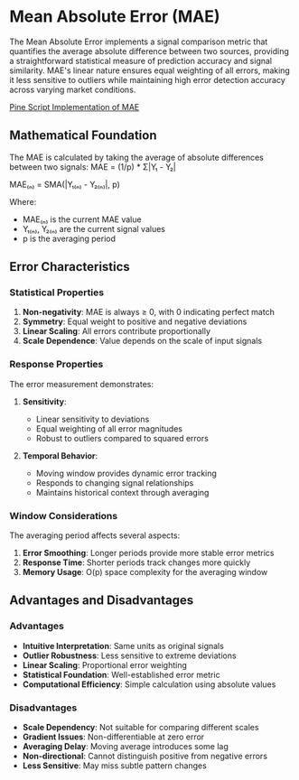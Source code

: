 # Mean Absolute Error (MAE)

The Mean Absolute Error implements a signal comparison metric that quantifies the average absolute difference between two sources, providing a straightforward statistical measure of prediction accuracy and signal similarity. MAE's linear nature ensures equal weighting of all errors, making it less sensitive to outliers while maintaining high error detection accuracy across varying market conditions.

[Pine Script Implementation of MAE](https://github.com/mihakralj/pinescript/blob/main/indicators/errors/mae.pine)

## Mathematical Foundation

The MAE is calculated by taking the average of absolute differences between two signals: MAE = (1/p) * Σ|Y₁ - Y₂|

MAE₍ₙ₎ = SMA(|Y₁₍ₙ₎ - Y₂₍ₙ₎|, p)

Where:
- MAE₍ₙ₎ is the current MAE value
- Y₁₍ₙ₎, Y₂₍ₙ₎ are the current signal values
- p is the averaging period

## Error Characteristics

### Statistical Properties

1. **Non-negativity**: MAE is always ≥ 0, with 0 indicating perfect match
2. **Symmetry**: Equal weight to positive and negative deviations
3. **Linear Scaling**: All errors contribute proportionally
4. **Scale Dependence**: Value depends on the scale of input signals

### Response Properties

The error measurement demonstrates:
1. **Sensitivity**:
   - Linear sensitivity to deviations
   - Equal weighting of all error magnitudes
   - Robust to outliers compared to squared errors

2. **Temporal Behavior**:
   - Moving window provides dynamic error tracking
   - Responds to changing signal relationships
   - Maintains historical context through averaging

### Window Considerations

The averaging period affects several aspects:
1. **Error Smoothing**: Longer periods provide more stable error metrics
2. **Response Time**: Shorter periods track changes more quickly
3. **Memory Usage**: O(p) space complexity for the averaging window

## Advantages and Disadvantages

### Advantages

- **Intuitive Interpretation**: Same units as original signals
- **Outlier Robustness**: Less sensitive to extreme deviations
- **Linear Scaling**: Proportional error weighting
- **Statistical Foundation**: Well-established error metric
- **Computational Efficiency**: Simple calculation using absolute values

### Disadvantages

- **Scale Dependency**: Not suitable for comparing different scales
- **Gradient Issues**: Non-differentiable at zero error
- **Averaging Delay**: Moving average introduces some lag
- **Non-directional**: Cannot distinguish positive from negative errors
- **Less Sensitive**: May miss subtle pattern changes
